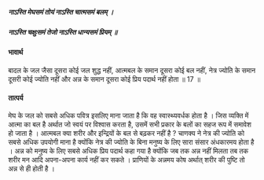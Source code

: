 ##### नाऽस्ति मेघसमं तोयं नाऽस्ति चात्मसमं बलम् ।
##### नाऽस्ति चक्षुःसमं तेजो नाऽस्ति धान्यसमं प्रियम् ॥

#### भावार्थ

बादल के जल जैसा दूसरा कोई जल शुद्ध नहीं, आत्मबल के समान दूसरा कोई बल नहीं, नेत्र ज्योति के समान दूसरी कोई ज्योति नहीं और अन्न के समान दूसरा कोई प्रिय पदार्थ नहीं होता ॥ 17 ॥

#### तात्पर्य

मेघ के जल को सबसे अधिक पवित्र इसलिए माना जाता है कि वह स्वास्थ्यवर्धक होता है । जिस व्यक्ति में आत्मा का बल है अर्थात जो स्वयं पर विश्वास करता है, उसमें सभी प्रकार के बलों का सहज रूप में समावेश हो जाता है । आत्मबल क्या शरीर और इन्द्रियों के बल से बढ़कर नहीं है ? चाणक्य ने नेत्र की ज्योति को सबसे अधिक उपयोगी माना है क्योंकि नेत्र की ज्योति के बिना मनुष्य के लिए सारा संसार अंधकारमय होता है । अन्न को मनुष्य के लिए सबसे अधिक प्रिय पदार्थ कहा गया है क्योंकि जब तक अन्न नहीं मिलता तब तक शरीर मन आदि अपना-अपना कार्य नहीं कर सकते । प्राणियों के अन्नमय कोष अर्थात् शरीर की पुष्टि तो अन्न से ही होती है ।